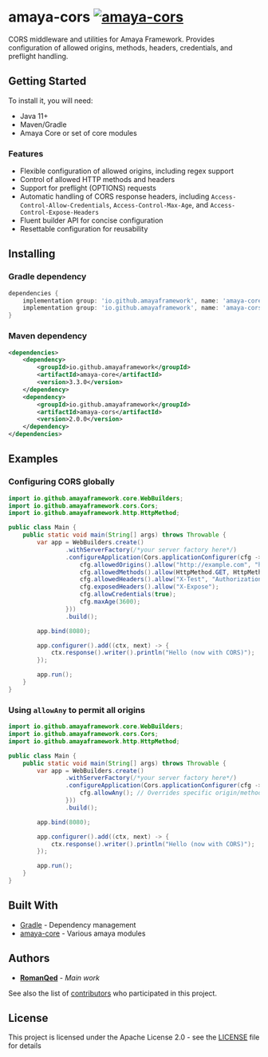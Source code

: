 # amaya-cors [![amaya-cors](https://img.shields.io/maven-central/v/io.github.amayaframework/amaya-cors?color=blue)](https://repo1.maven.org/maven2/io/github/amayaframework/amaya-cors)

CORS middleware and utilities for Amaya Framework. Provides configuration of allowed origins, methods, headers, 
credentials, and preflight handling.

## Getting Started

To install it, you will need:

* Java 11+
* Maven/Gradle
* Amaya Core or set of core modules

### Features

* Flexible configuration of allowed origins, including regex support
* Control of allowed HTTP methods and headers
* Support for preflight (OPTIONS) requests
* Automatic handling of CORS response headers,
  including `Access-Control-Allow-Credentials`, `Access-Control-Max-Age`, and `Access-Control-Expose-Headers`
* Fluent builder API for concise configuration
* Resettable configuration for reusability

## Installing

### Gradle dependency

```Groovy
dependencies {
    implementation group: 'io.github.amayaframework', name: 'amaya-core', version: '3.3.0'
    implementation group: 'io.github.amayaframework', name: 'amaya-cors', version: '2.0.0'
}
```

### Maven dependency

```xml
<dependencies>
    <dependency>
        <groupId>io.github.amayaframework</groupId>
        <artifactId>amaya-core</artifactId>
        <version>3.3.0</version>
    </dependency>
    <dependency>
        <groupId>io.github.amayaframework</groupId>
        <artifactId>amaya-cors</artifactId>
        <version>2.0.0</version>
    </dependency>
</dependencies>
```

## Examples

### Configuring CORS globally

```java
import io.github.amayaframework.core.WebBuilders;
import io.github.amayaframework.cors.Cors;
import io.github.amayaframework.http.HttpMethod;

public class Main {
    public static void main(String[] args) throws Throwable {
        var app = WebBuilders.create()
                .withServerFactory(/*your server factory here*/)
                .configureApplication(Cors.applicationConfigurer(cfg -> {
                    cfg.allowedOrigins().allow("http://example.com", "https://another.com");
                    cfg.allowedMethods().allow(HttpMethod.GET, HttpMethod.POST);
                    cfg.allowedHeaders().allow("X-Test", "Authorization");
                    cfg.exposedHeaders().allow("X-Expose");
                    cfg.allowCredentials(true);
                    cfg.maxAge(3600);
                }))
                .build();

        app.bind(8080);

        app.configurer().add((ctx, next) -> {
            ctx.response().writer().println("Hello (now with CORS)");
        });

        app.run();
    }
}
```

### Using `allowAny` to permit all origins

```java
import io.github.amayaframework.core.WebBuilders;
import io.github.amayaframework.cors.Cors;
import io.github.amayaframework.http.HttpMethod;

public class Main {
    public static void main(String[] args) throws Throwable {
        var app = WebBuilders.create()
                .withServerFactory(/*your server factory here*/)
                .configureApplication(Cors.applicationConfigurer(cfg -> {
                    cfg.allowAny(); // Overrides specific origin/method/header settings
                }))
                .build();

        app.bind(8080);

        app.configurer().add((ctx, next) -> {
            ctx.response().writer().println("Hello (now with CORS)");
        });

        app.run();
    }
}
```

## Built With

* [Gradle](https://gradle.org) - Dependency management
* [amaya-core](https://github.com/AmayaFramework/amaya-core) - Various amaya modules

## Authors

* **[RomanQed](https://github.com/RomanQed)** - *Main work*

See also the list of [contributors](https://github.com/AmayaFramework/amaya-jetty/contributors)
who participated in this project.

## License

This project is licensed under the Apache License 2.0 - see the [LICENSE](LICENSE) file for details
